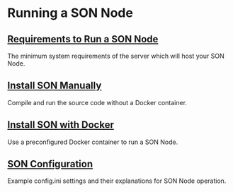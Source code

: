 # Running a SON Node

## [Requirements to Run a SON Node](requirements.md)

The minimum system requirements of the server which will host your SON Node.

## [Install SON Manually](manual-install.md)

Compile and run the source code without a Docker container.

## [Install SON with Docker](docker-install.md)

Use a preconfigured Docker container to run a SON Node.

## [SON Configuration](son-configuration.md)

Example config.ini settings and their explanations for SON Node operation.
